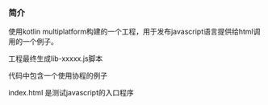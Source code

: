 ### 简介
使用kotlin multiplatform构建的一个工程，用于发布javascript语言提供给html调用的一个例子。

工程最终生成lib-xxxxx.js脚本

代码中包含一个使用协程的例子

index.html 是测试javascript的入口程序